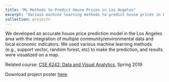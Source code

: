 ```yaml
---
title: "ML Methods to Predict House Prices in Los Angeles"
excerpt: "Various machine learning methods to predict house prices in LA.<br/><img src='/figures/projects/2019-dva-1.png' width=250>"
collection: projects
---
```


We developed an accurate house price prediction model in the Los Angeles area with the integration of multiple community/environmental data and local economic indicators. We used various machine learning methods (e.g., support vector, random forest, etc) to make the prediction, and results were visualized on a map.

Related course: [CSE 6242: Data and Visual Analytics](https://omscs.gatech.edu/cse-6242-data-visual-analytics), Spring 2019

Download project poster [here](/files/projects/2019-DVA-poster.pdf).
